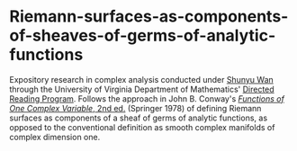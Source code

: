 # Riemann-surfaces-as-components-of-sheaves-of-germs-of-analytic-functions
Expository research in complex analysis conducted under [Shunyu Wan](https://math.virginia.edu/people/sw6vm/) through the University of Virginia Department of Mathematics' [Directed Reading Program](https://math.virginia.edu/drp/). Follows the approach in John B. Conway's [*Functions of One Complex Variable*, 2nd ed.](https://link.springer.com/book/10.1007/978-1-4612-6313-5) (Springer 1978) of defining Riemann surfaces as components of a sheaf of germs of analytic functions, as opposed to the conventional definition as smooth complex manifolds of complex dimension one.
